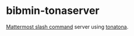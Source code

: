 # bibmin-tonaserver

[Mattermost slash command](https://docs.mattermost.com/developer/slash-commands.html#custom-slash-command) server using [tonatona](https://hackage.haskell.org/package/tonatona).